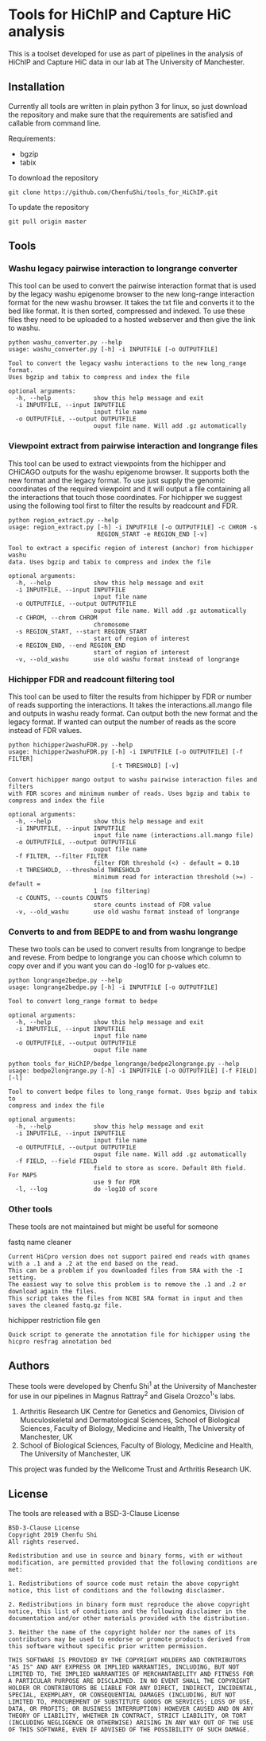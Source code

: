 # Tools for HiChIP and Capture HiC analysis

This is a toolset developed for use as part of pipelines in the analysis of HiChIP and Capture HiC data in our lab at The University of Manchester.



## Installation

Currently all tools are written in plain python 3 for linux, so just download the repository and make sure that the requirements are satisfied and callable from command line.

Requirements:

* bgzip
* tabix

To download the repository
```
git clone https://github.com/ChenfuShi/tools_for_HiChIP.git
```

To update the repository
```
git pull origin master
```

## Tools

### Washu legacy pairwise interaction to longrange converter

This tool can be used to convert the pairwise interaction format that is used by the legacy  washu epigenome browser to the new long-range interaction format for the new washu browser.
It takes the txt file and converts it to the bed like format. It is then sorted, compressed and indexed. To use these files they need to be uploaded to a hosted webserver and then give the link to washu.

```
python washu_converter.py --help
usage: washu_converter.py [-h] -i INPUTFILE [-o OUTPUTFILE]

Tool to convert the legacy washu interactions to the new long_range format.
Uses bgzip and tabix to compress and index the file

optional arguments:
  -h, --help            show this help message and exit
  -i INPUTFILE, --input INPUTFILE
                        input file name
  -o OUTPUTFILE, --output OUTPUTFILE
                        ouput file name. Will add .gz automatically
```

### Viewpoint extract from pairwise interaction and longrange files

This tool can be used to extract viewpoints from the hichipper and CHiCAGO outputs for the washu epigenome browser. It supports both the new format and the legacy format.
To use just supply the genomic coordinates of the required viewpoint and it will output a file containing all the interactions that touch those coordinates.
For hichipper we suggest using the following tool first to filter the results by readcount and FDR.

```
python region_extract.py --help
usage: region_extract.py [-h] -i INPUTFILE [-o OUTPUTFILE] -c CHROM -s
                         REGION_START -e REGION_END [-v]

Tool to extract a specific region of interest (anchor) from hichipper washu
data. Uses bgzip and tabix to compress and index the file

optional arguments:
  -h, --help            show this help message and exit
  -i INPUTFILE, --input INPUTFILE
                        input file name
  -o OUTPUTFILE, --output OUTPUTFILE
                        ouput file name. Will add .gz automatically
  -c CHROM, --chrom CHROM
                        chromosome
  -s REGION_START, --start REGION_START
                        start of region of interest
  -e REGION_END, --end REGION_END
                        start of region of interest
  -v, --old_washu       use old washu format instead of longrange
```

### Hichipper FDR and readcount filtering tool

This tool can be used to filter the results from hichipper by FDR or number of reads supporting the interactions. It takes the interactions.all.mango file and outputs in washu ready format. Can output both the new format and the legacy format. If wanted can output the number of reads as the score instead of FDR values.
```
python hichipper2washuFDR.py --help
usage: hichipper2washuFDR.py [-h] -i INPUTFILE [-o OUTPUTFILE] [-f FILTER]
                             [-t THRESHOLD] [-v]

Convert hichipper mango output to washu pairwise interaction files and filters
with FDR scores and minimum number of reads. Uses bgzip and tabix to
compress and index the file

optional arguments:
  -h, --help            show this help message and exit
  -i INPUTFILE, --input INPUTFILE
                        input file name (interactions.all.mango file)
  -o OUTPUTFILE, --output OUTPUTFILE
                        ouput file name
  -f FILTER, --filter FILTER
                        filter FDR threshold (<) - default = 0.10
  -t THRESHOLD, --threshold THRESHOLD
                        minimum read for interaction threshold (>=) - default =
                        1 (no filtering)
  -c COUNTS, --counts COUNTS
                        store counts instead of FDR value             
  -v, --old_washu       use old washu format instead of longrange
```

### Converts to and from BEDPE to and from washu longrange
These two tools can be used to convert results from longrange to bedpe and revese.
From bedpe to longrange you can choose which column to copy over and if you want you can do -log10 for p-values etc.

```
python longrange2bedpe.py --help
usage: longrange2bedpe.py [-h] -i INPUTFILE [-o OUTPUTFILE]

Tool to convert long_range format to bedpe

optional arguments:
  -h, --help            show this help message and exit
  -i INPUTFILE, --input INPUTFILE
                        input file name
  -o OUTPUTFILE, --output OUTPUTFILE
                        ouput file name
```

```
python tools_for_HiChIP/bedpe_longrange/bedpe2longrange.py --help
usage: bedpe2longrange.py [-h] -i INPUTFILE [-o OUTPUTFILE] [-f FIELD] [-l]

Tool to convert bedpe files to long_range format. Uses bgzip and tabix to
compress and index the file

optional arguments:
  -h, --help            show this help message and exit
  -i INPUTFILE, --input INPUTFILE
                        input file name
  -o OUTPUTFILE, --output OUTPUTFILE
                        ouput file name. Will add .gz automatically
  -f FIELD, --field FIELD
                        field to store as score. Default 8th field. For MAPS
                        use 9 for FDR
  -l, --log             do -log10 of score
```


### Other tools

These tools are not maintained but might be useful for someone

fastq name cleaner
```
Current HiCpro version does not support paired end reads with qnames with a .1 and a .2 at the end based on the read.
This can be a problem if you downloaded files from SRA with the -I setting.
The easiest way to solve this problem is to remove the .1 and .2 or download again the files.
This script takes the files from NCBI SRA format in input and then saves the cleaned fastq.gz file.
```

hichipper restriction file gen
```
Quick script to generate the annotation file for hichipper using the hicpro resfrag annotation bed
```


## Authors

These tools were developed by Chenfu Shi<sup>1</sup> at the University of Manchester for use in our pipelines in Magnus Rattray<sup>2</sup> and Gisela Orozco<sup>1</sup>'s labs.
1) Arthritis Research UK Centre for Genetics and Genomics, Division of Musculoskeletal and Dermatological Sciences, School of Biological Sciences, Faculty of Biology, Medicine and Health, The University of Manchester, UK
2) School of Biological Sciences, Faculty of Biology, Medicine and Health, The University of Manchester, UK

This project was funded by the Wellcome Trust and Arthritis Research UK.


## License

The tools are released with a BSD-3-Clause License

```
BSD-3-Clause License
Copyright 2019 Chenfu Shi
All rights reserved.

Redistribution and use in source and binary forms, with or without modification, are permitted provided that the following conditions are met:

1. Redistributions of source code must retain the above copyright notice, this list of conditions and the following disclaimer.

2. Redistributions in binary form must reproduce the above copyright notice, this list of conditions and the following disclaimer in the documentation and/or other materials provided with the distribution.

3. Neither the name of the copyright holder nor the names of its contributors may be used to endorse or promote products derived from this software without specific prior written permission.

THIS SOFTWARE IS PROVIDED BY THE COPYRIGHT HOLDERS AND CONTRIBUTORS "AS IS" AND ANY EXPRESS OR IMPLIED WARRANTIES, INCLUDING, BUT NOT LIMITED TO, THE IMPLIED WARRANTIES OF MERCHANTABILITY AND FITNESS FOR A PARTICULAR PURPOSE ARE DISCLAIMED. IN NO EVENT SHALL THE COPYRIGHT HOLDER OR CONTRIBUTORS BE LIABLE FOR ANY DIRECT, INDIRECT, INCIDENTAL, SPECIAL, EXEMPLARY, OR CONSEQUENTIAL DAMAGES (INCLUDING, BUT NOT LIMITED TO, PROCUREMENT OF SUBSTITUTE GOODS OR SERVICES; LOSS OF USE, DATA, OR PROFITS; OR BUSINESS INTERRUPTION) HOWEVER CAUSED AND ON ANY THEORY OF LIABILITY, WHETHER IN CONTRACT, STRICT LIABILITY, OR TORT (INCLUDING NEGLIGENCE OR OTHERWISE) ARISING IN ANY WAY OUT OF THE USE OF THIS SOFTWARE, EVEN IF ADVISED OF THE POSSIBILITY OF SUCH DAMAGE.
```
